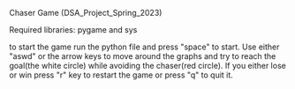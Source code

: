 Chaser Game
(DSA_Project_Spring_2023)

Required libraries:
pygame and sys 

to start the game run the python file and press "space" to start. Use either "aswd" or the arrow keys to move around the graphs and try to reach the goal(the white circle) while avoiding the chaser(red circle). If you either lose or win press "r" key to restart the game or press "q" to quit it. 

